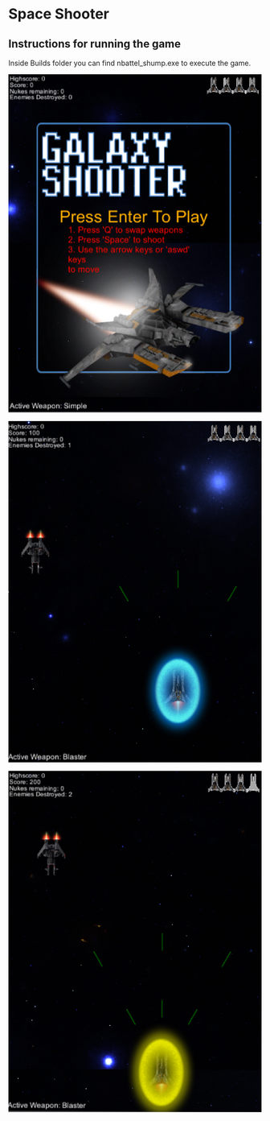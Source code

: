 # Space Shooter
## Instructions for running the game

Inside Builds folder you can find nbattel_shump.exe to execute the game.

![alt text](Screenshots/TitleScreen.png "Title Screen display")

![alt text](Screenshots/Screenshot1.png "Displaying the player and an enemy!")

![alt text](Screenshots/Screenshot2.png "Displaying gameplay!")
